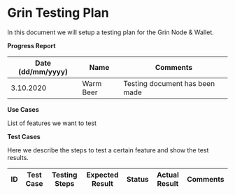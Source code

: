 # Grin Testing Plan

In this document we will setup a testing plan for the Grin Node & Wallet. 

**Progress Report**

| Date (dd/mm/yyyy) | Name | Comments |
| - | - | - |
| 3.10.2020 | Warm Beer | Testing document has been made |

**Use Cases**

List of features we want to test

**Test Cases**

Here we describe the steps to test a certain feature and show the test results.

| ID | Test Case | Testing Steps | Expected Result | Status | Actual Result | Comments |
| - | - | - | - | - | - | - |
